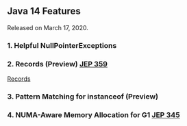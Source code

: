 ## Java 14 Features

Released on March 17, 2020.

### 1. Helpful NullPointerExceptions

### 2. Records (Preview) [JEP 359](https://openjdk.org/jeps/359)

[Records](java-16.md#1-records)

### 3. Pattern Matching for instanceof (Preview) 

### 4. NUMA-Aware Memory Allocation for G1 [JEP 345](https://openjdk.java.net/jeps/345)
